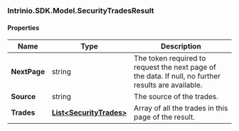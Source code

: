 [//]: # (CLASS:Intrinio.SDK.Model.SecurityTradesResult)

[//]: # (KIND:object)

### Intrinio.SDK.Model.SecurityTradesResult
#### Properties

[//]: # (START_DEFINITION)

Name | Type | Description
------------ | ------------- | -------------
**NextPage** | string | The token required to request the next page of the data. If null, no further results are available. &nbsp;
**Source** | string | The source of the trades. &nbsp;
**Trades** | [**List&lt;SecurityTrades&gt;**](SecurityTrades.md) | Array of all the trades in this page of the result. &nbsp;

[//]: # (END_DEFINITION)


[//]: # (CONTAINED_CLASS:Intrinio.SDK.Model.SecurityTrades)


